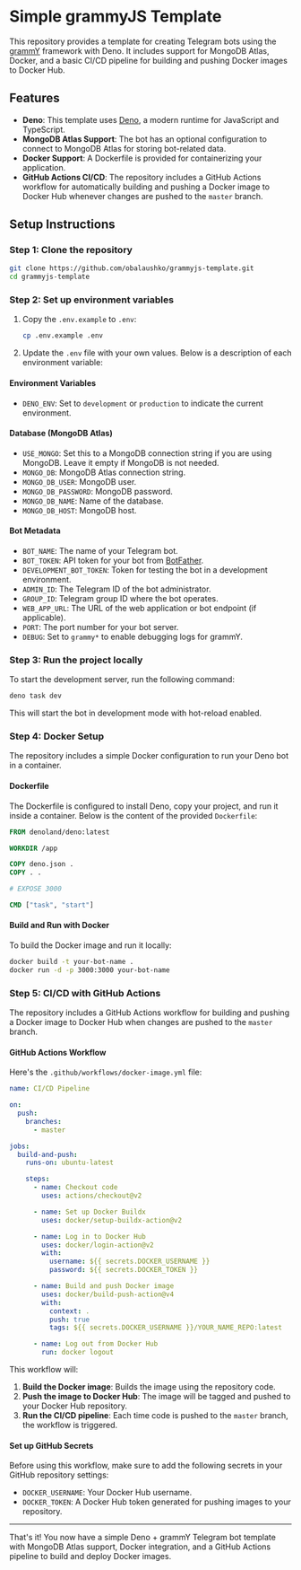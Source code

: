 
# Simple grammyJS Template

This repository provides a template for creating Telegram bots using the [grammY](https://grammy.dev/) framework with Deno. It includes support for MongoDB Atlas, Docker, and a basic CI/CD pipeline for building and pushing Docker images to Docker Hub.

## Features

- **Deno**: This template uses [Deno](https://deno.land/), a modern runtime for JavaScript and TypeScript.
- **MongoDB Atlas Support**: The bot has an optional configuration to connect to MongoDB Atlas for storing bot-related data.
- **Docker Support**: A Dockerfile is provided for containerizing your application.
- **GitHub Actions CI/CD**: The repository includes a GitHub Actions workflow for automatically building and pushing a Docker image to Docker Hub whenever changes are pushed to the `master` branch.

## Setup Instructions

### Step 1: Clone the repository

```bash
git clone https://github.com/obalaushko/grammyjs-template.git
cd grammyjs-template
```

### Step 2: Set up environment variables

1. Copy the `.env.example` to `.env`:

    ```bash
    cp .env.example .env
    ```

2. Update the `.env` file with your own values. Below is a description of each environment variable:

#### Environment Variables

- `DENO_ENV`: Set to `development` or `production` to indicate the current environment.
  
#### Database (MongoDB Atlas)

- `USE_MONGO`: Set this to a MongoDB connection string if you are using MongoDB. Leave it empty if MongoDB is not needed.
- `MONGO_DB`: MongoDB Atlas connection string.
- `MONGO_DB_USER`: MongoDB user.
- `MONGO_DB_PASSWORD`: MongoDB password.
- `MONGO_DB_NAME`: Name of the database.
- `MONGO_DB_HOST`: MongoDB host.

#### Bot Metadata

- `BOT_NAME`: The name of your Telegram bot.
- `BOT_TOKEN`: API token for your bot from [BotFather](https://core.telegram.org/bots#botfather).
- `DEVELOPMENT_BOT_TOKEN`: Token for testing the bot in a development environment.
- `ADMIN_ID`: The Telegram ID of the bot administrator.
- `GROUP_ID`: Telegram group ID where the bot operates.
- `WEB_APP_URL`: The URL of the web application or bot endpoint (if applicable).
- `PORT`: The port number for your bot server.
- `DEBUG`: Set to `grammy*` to enable debugging logs for grammY.

### Step 3: Run the project locally

To start the development server, run the following command:

```bash
deno task dev
```

This will start the bot in development mode with hot-reload enabled.

### Step 4: Docker Setup

The repository includes a simple Docker configuration to run your Deno bot in a container.

#### Dockerfile

The Dockerfile is configured to install Deno, copy your project, and run it inside a container. Below is the content of the provided `Dockerfile`:

```Dockerfile
FROM denoland/deno:latest

WORKDIR /app

COPY deno.json .
COPY . .

# EXPOSE 3000

CMD ["task", "start"]
```

#### Build and Run with Docker

To build the Docker image and run it locally:

```bash
docker build -t your-bot-name .
docker run -d -p 3000:3000 your-bot-name
```

### Step 5: CI/CD with GitHub Actions

The repository includes a GitHub Actions workflow for building and pushing a Docker image to Docker Hub when changes are pushed to the `master` branch.

#### GitHub Actions Workflow

Here's the `.github/workflows/docker-image.yml` file:

```yaml
name: CI/CD Pipeline

on:
  push:
    branches:
      - master

jobs:
  build-and-push:
    runs-on: ubuntu-latest

    steps:
      - name: Checkout code
        uses: actions/checkout@v2

      - name: Set up Docker Buildx
        uses: docker/setup-buildx-action@v2

      - name: Log in to Docker Hub
        uses: docker/login-action@v2
        with:
          username: ${{ secrets.DOCKER_USERNAME }}
          password: ${{ secrets.DOCKER_TOKEN }}

      - name: Build and push Docker image
        uses: docker/build-push-action@v4
        with:
          context: .
          push: true
          tags: ${{ secrets.DOCKER_USERNAME }}/YOUR_NAME_REPO:latest

      - name: Log out from Docker Hub
        run: docker logout
```

This workflow will:

1. **Build the Docker image**: Builds the image using the repository code.
2. **Push the image to Docker Hub**: The image will be tagged and pushed to your Docker Hub repository.
3. **Run the CI/CD pipeline**: Each time code is pushed to the `master` branch, the workflow is triggered.

#### Set up GitHub Secrets

Before using this workflow, make sure to add the following secrets in your GitHub repository settings:

- `DOCKER_USERNAME`: Your Docker Hub username.
- `DOCKER_TOKEN`: A Docker Hub token generated for pushing images to your repository.

---

That's it! You now have a simple Deno + grammY Telegram bot template with MongoDB Atlas support, Docker integration, and a GitHub Actions pipeline to build and deploy Docker images.
